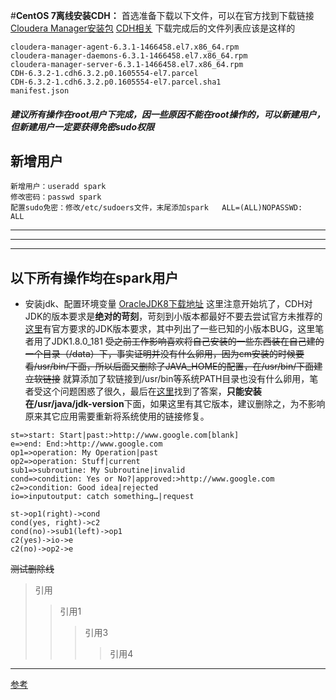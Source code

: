 #**CentOS 7离线安装CDH：**
首选准备下载以下文件，可以在官方找到下载链接
[Cloudera Manager安装包](https://archive.cloudera.com/cm6/6.3.1/repo-as-tarball/cm6.3.1-redhat7.tar.gz)
[CDH相关](https://archive.cloudera.com/cdh6/6.3.2/parcels/)
下载完成后的文件列表应该是这样的
```
cloudera-manager-agent-6.3.1-1466458.el7.x86_64.rpm
cloudera-manager-daemons-6.3.1-1466458.el7.x86_64.rpm
cloudera-manager-server-6.3.1-1466458.el7.x86_64.rpm
CDH-6.3.2-1.cdh6.3.2.p0.1605554-el7.parcel
CDH-6.3.2-1.cdh6.3.2.p0.1605554-el7.parcel.sha1
manifest.json
```

#### *建议所有操作在root用户下完成，因一些原因不能在root操作的，可以新建用户，但新建用户一定要获得免密sudo权限* ####
## 新增用户 ##
```
新增用户：useradd spark
修改密码：passwd spark  
配置sudo免密：修改/etc/sudoers文件，末尾添加spark   ALL=(ALL)NOPASSWD:      ALL
```
---
***
***
## 以下所有操作均在spark用户 ##
- 安装jdk、配置环境变量
[OracleJDK8下载地址](https://www.oracle.com/java/technologies/javase/javase8-archive-downloads.html)
这里注意开始坑了，CDH对JDK的版本要求是**绝对的苛刻**，苛刻到小版本都最好不要去尝试官方未推荐的
[这里](https://docs.cloudera.com/documentation/enterprise/6/release-notes/topics/rg_java_requirements.html)有官方要求的JDK版本要求，其中列出了一些已知的小版本BUG，这里笔者用了JDK1.8.0_181
~~受之前工作影响喜欢将自己安装的一些东西装在自己建的 一个目录（/data）下，事实证明并没有什么卵用，因为cm安装的时候要看/usr/bin/下面，所以后面又删除了JAVA_HOME的配置，在/usr/bin/下面建立软链接~~
就算添加了软链接到/usr/bin等系统PATH目录也没有什么卵用，笔者受这个问题困惑了很久，最后在[这里](https://docs.cloudera.com/documentation/enterprise/6/6.3/topics/cdh_ig_jdk_installation.html)找到了答案，**只能安装在/usr/java/jdk-version**下面，如果这里有其它版本，建议删除之，为不影响原来其它应用需要重新将系统使用的链接修复。

```flow
st=>start: Start|past:>http://www.google.com[blank]
e=>end: End:>http://www.google.com
op1=>operation: My Operation|past
op2=>operation: Stuff|current
sub1=>subroutine: My Subroutine|invalid
cond=>condition: Yes or No?|approved:>http://www.google.com
c2=>condition: Good idea|rejected
io=>inputoutput: catch something…|request

st->op1(right)->cond
cond(yes, right)->c2
cond(no)->sub1(left)->op1
c2(yes)->io->e
c2(no)->op2->e
```
~~测试删除线~~
> 引用
>> 引用1
>>> 引用3
>>>> 引用4

---
[参考](https://www.jianshu.com/p/94f32f90a47a)